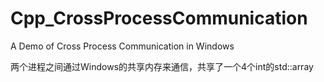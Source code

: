 # Cpp_CrossProcessCommunication
A Demo of Cross Process Communication in Windows

两个进程之间通过Windows的共享内存来通信，共享了一个4个int的std::array